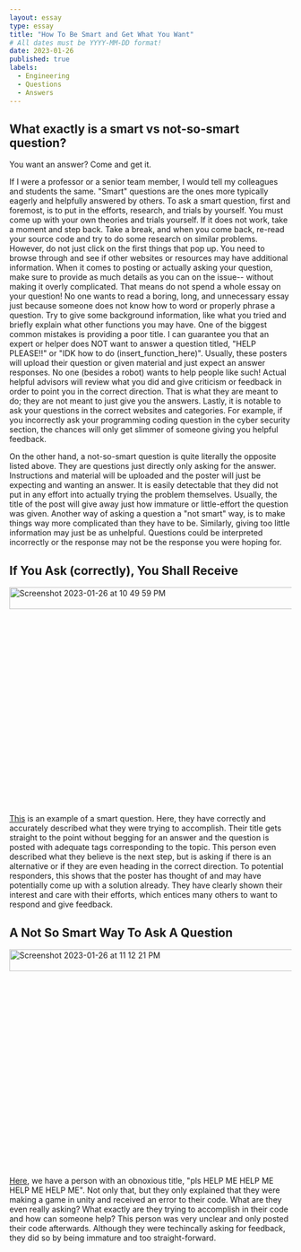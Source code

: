 ```yaml
---
layout: essay
type: essay
title: "How To Be Smart and Get What You Want"
# All dates must be YYYY-MM-DD format!
date: 2023-01-26
published: true
labels:
  - Engineering
  - Questions
  - Answers
---
```


## What exactly is a smart vs not-so-smart question?


You want an answer? Come and get it. 

If I were a professor or a senior team member, I would tell my colleagues and students the same. "Smart" questions are the ones more typically eagerly and helpfully answered by others. To ask a smart question, first and foremost, is to put in the efforts, research, and trials by yourself. You must come up with your own theories and trials yourself. If it does not work, take a moment and step back. 
Take a break, and when you come back, re-read your source code and try to do some research on similar problems. However, do not just click on the first things that pop up. You need to browse through and see if other websites or resources may have additional information. When it comes to posting or actually asking your question, make sure to provide as much details as you can on the issue-- without making it overly complicated.
That means do not spend a whole essay on your question! No one wants to read a boring, long, and unnecessary essay just because someone does not know how to word or properly phrase a question. Try to give some background information, like what you tried and briefly explain what other functions you may have. One of the biggest common mistakes is providing a poor title. I can guarantee you that an expert or helper does NOT want
to answer a question titled, "HELP PLEASE!!" or "IDK how to do (insert_function_here)". Usually, these posters will upload their question or given material and just expect an answer responses. No one (besides a robot) wants to help people like such! Actual helpful advisors will review what you did and give criticism or feedback in order to point you in the correct direction. That is what they are meant to do; they are not
meant to just give you the answers. Lastly, it is notable to ask your questions in the correct websites and categories. For example, if you incorrectly ask your programming coding question in the cyber security section, the chances will only get slimmer of someone giving you helpful feedback.

On the other hand, a not-so-smart question is quite literally the opposite listed above. They are questions just directly only asking for the answer. Instructions and material will be uploaded and the poster will just be expecting and wanting an answer. It is easily detectable that they did not put in any effort into actually trying the problem themselves. Usually, the title of the post will give away just how immature or little-effort the question was given. Another way of asking a question a "not smart" way, is to make things way more complicated than they have to be. Similarly, giving too little information may just be as unhelpful. Questions could be interpreted incorrectly or the response may not be the response you were hoping for. 

## If You Ask (correctly), You Shall Receive

<img width="956" alt="Screenshot 2023-01-26 at 10 49 59 PM" src="https://user-images.githubusercontent.com/122927921/215045763-823d8cf5-cfa7-4587-b99a-ebb9e791074c.png" width=10% height=10%>

[This](https://stackoverflow.com/questions/75255791/how-to-use-two-cognito-user-pools-from-two-different-aws-accounts-in-my-custom-a) is an example of a smart question. Here, they have correctly and accurately described what they were trying to accomplish. Their title gets straight to the point without begging for an answer and the question is posted with adequate tags corresponding to the topic. This person even described what they believe is the next step, but is asking if there is an alternative or if they are even heading in the correct direction. To potential responders, this shows that the poster has thought of and may have potentially come up with a solution already. They have clearly shown their interest and care with their efforts, which entices many others to want to respond and give feedback.

## A Not So Smart Way To Ask A Question

<img width="741" alt="Screenshot 2023-01-26 at 11 12 21 PM" src="https://user-images.githubusercontent.com/122927921/215050022-b270b13f-c6c7-4267-9afe-e844c021a7cc.png" width=10% height=10%>

[Here](https://stackoverflow.com/questions/72141732/pls-help-me-help-me-help-me-help-me), we have a person with an obnoxious title, "pls HELP ME HELP ME HELP ME HELP ME". Not only that, but they only explained that they were making a game in unity and received an error to their code. What are they even really asking? What exactly are they trying to accomplish in their code and how can someone help? This person was very unclear and only posted their code afterwards. Although they were techincally asking for feedback, they did so by being immature and too straight-forward. 
